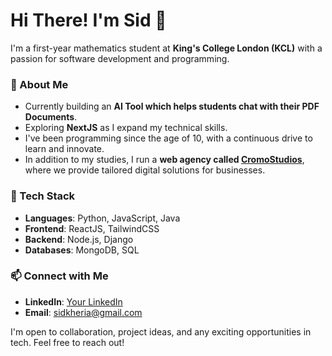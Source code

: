 # Hi There! I'm Sid 👋

I'm a first-year mathematics student at **King's College London (KCL)** with a passion for software development and programming.

### 🚀 About Me
- Currently building an **AI Tool which helps students chat with their PDF Documents**.
- Exploring **NextJS** as I expand my technical skills.
- I've been programming since the age of 10, with a continuous drive to learn and innovate.
- In addition to my studies, I run a **web agency called [CromoStudios](https://cromostudios.com)**, where we provide tailored digital solutions for businesses.

### 🔧 Tech Stack
- **Languages**: Python, JavaScript, Java
- **Frontend**: ReactJS, TailwindCSS
- **Backend**: Node.js, Django
- **Databases**: MongoDB, SQL

### 📫 Connect with Me
- **LinkedIn**: [Your LinkedIn]([link](https://www.linkedin.com/in/sidkheria/))
- **Email**: sidkheria@gmail.com

I'm open to collaboration, project ideas, and any exciting opportunities in tech. Feel free to reach out!
